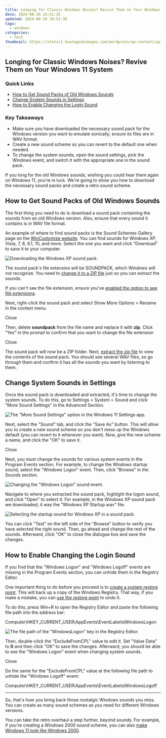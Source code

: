 ```yaml
---
title: Longing for Classic Windows Noises? Revive Them on Your Windows 11 System
date: 2024-08-26 15:51:25
updated: 2024-08-29 10:52:39
tags:
  - windows
categories:
  - tech
thumbnail: https://static1.howtogeekimages.com/wordpress/wp-content/uploads/2024/07/windows-11-logo-with-a-speaker-icon-and-some-old-windows-logos.jpg
---
```


## Longing for Classic Windows Noises? Revive Them on Your Windows 11 System

### Quick Links

* [How to Get Sound Packs of Old Windows Sounds](https://blog-min.techidaily.com/how-to-repair-corrupt-mp4-and-mov-files-of-nokia-150-2023-using-video-repair-utility-on-mac-by-stellar-video-repair-mobile-video-repair/)
* [Change System Sounds in Settings](https://screen-activity-recording.techidaily.com/2024-approved-effective-group-meetings-googles-top-solutions-4/)
* [How to Enable Changing the Login Sound](https://vp-tips.techidaily.com/updated-in-2024-ultimate-buyers-guide-to-top-6-hdmi-monitors-21/)

### Key Takeaways

* Make sure you have downloaded the necessary sound pack for the Windows version you want to emulate sonically; ensure its files are in WAV format.
* Create a new sound scheme so you can revert to the default one when needed.
* To change the system sounds, open the sound settings, pick the Windows event, and switch it with the appropriate one in the sound pack.

 If you long for the old Windows sounds, wishing you could hear them again on Windows 11, you're in luck. We're going to show you how to download the necessary sound packs and create a retro sound scheme.

##  How to Get Sound Packs of Old Windows Sounds

 The first thing you need to do is download a sound pack containing the sounds from an old Windows version. Also, ensure that every sound it contains is in WAV file format.

 An example of where to find sound packs is the Sound Schemes Gallery page on the [WinCustomize website](https://www.wincustomize.com/explore/sound%5Fschemes/). You can find sounds for Windows XP, Vista, 7, 8, 8.1, 10, and more. Select the one you want and click “Download” to save it to your computer.

![Downloading the Windows XP sound pack.](https://static1.howtogeekimages.com/wordpress/wp-content/uploads/2024/06/downloading-windows-xp-soundpack.png) 

 The sound pack's file extension will be SOUNDPACK, which Windows will not recognize. You need to [change it to a ZIP file](https://android-location.techidaily.com/9-best-free-android-monitoring-apps-to-monitor-phone-remotely-for-your-xiaomi-mix-fold-3-drfone-by-drfone-virtual/) just so you can extract the sounds.

 If you can't see the file extension, ensure you've [enabled the option to see file extensions](https://facebook-video-footage.techidaily.com/updated-free-youtube-revenue-predictor-tools/).

 Next, right-click the sound pack and select Show More Options > Rename in the context menu.

Close 

 Then, delete **soundpack** from the file name and replace it with **zip**. Click “Yes” in the prompt to confirm that you want to change the file extension

Close 

 The sound pack will now be a ZIP folder. Next, [extract the zip file](https://some-approaches.techidaily.com/new-the-art-of-content-optimization-for-maximum-subscriber-acquisition/) to view the contents of the sound pack. You should see several WAV files, so go through them and confirm it has all the sounds you want by listening to them.

##  Change System Sounds in Settings

 Once the sound pack is downloaded and extracted, it's time to change the system sounds. To do this, go to Settings > System > Sound and click "More Sound Settings" in the Advanced Section.

![The "More Sound Settings" option in the Windows 11 Settings app.](https://static1.howtogeekimages.com/wordpress/wp-content/uploads/2024/06/manage-sound-settings-windows.png) 

 Next, select the "Sound" tab, and click the "Save As" button. This will allow you to create a new sound scheme so you don't mess up the Windows default (you can revert to it whenever you want). Now, give the new scheme a name, and click the "OK" to save it.

Close 

 Next, you must change the sounds for various system events in the Program Events section. For example, to change the Windows startup sound, select the "Windows Logon" event. Then, click "Browse" in the Sounds section.

![Changing the "Windows Logon" sound event.](https://static1.howtogeekimages.com/wordpress/wp-content/uploads/2024/06/change-windows-logon-sound-windows.png) 

 Navigate to where you extracted the sound pack, highlight the logon sound, and click "Open" to select it. For example, in the Windows XP sound pack we downloaded, it was the "Windows XP Startup.wav" file.

![Selecting the startup sound for Windows XP in a sound pack.](https://static1.howtogeekimages.com/wordpress/wp-content/uploads/2024/06/windows-xp-startup-sound.png) 

 You can click "Test" on the left side of the "Browse" button to verify you have selected the right sound. Then, go ahead and change the rest of the sounds. Afterward, click "OK" to close the dialogue box and save the changes.

##  How to Enable Changing the Login Sound

 If you find that the "Windows Logon" and "Windows Logoff" events are missing in the Program Events section, you can unhide them in the Registry Editor.

 One important thing to do before you proceed is to [create a system restore point](https://instagram-video-files.techidaily.com/updated-in-2024-multiplying-joy-sharing-a-pile-of-photos-and-videos-with-instagram/). This will back up a copy of the Windows Registry. That way, if you make a mistake, you can [use the restore point](https://article-posts.techidaily.com/in-2024-proven-methods-to-infuse-engaging-dialogue-in-videos/) to undo it.

 To do this, press Win+R to open the Registry Editor and paste the following file path into the address bar:

Computer\HKEY_CURRENT_USER\AppEvents\EventLabels\WindowsLogon

![The file path of the "WindowsLogon" key in the Registry Editor.](https://static1.howtogeekimages.com/wordpress/wp-content/uploads/2024/06/regedit-windowslogon-key.png) 

 Then, double-click the "ExcludeFromCPL" value to edit it. Set "Value Data" to **0** and then click "OK" to save the changes. Afterward, you should be able to see the "Windows Logon" event when changing system sounds.

Close 

 Do the same for the "ExcludeFromCPL" value at the following file path to unhide the "Windows Logoff" event:

Computer\HKEY_CURRENT_USER\AppEvents\EventLabels\WindowsLogoff

---

 So, that's how you bring back those nostalgic Windows sounds you miss. You can create as many sound schemes as you need for different Windows versions.

 You can take the retro overhaul a step further, beyond sounds. For example, if you're creating a Windows 2000 sound scheme, you can also [make Windows 11 look like Windows 2000](https://screen-recording.techidaily.com/updated-2024-approved-mastering-video-backgrounds-teammeeting-blurring-guide/).

<ins class="adsbygoogle"
     style="display:block"
     data-ad-format="autorelaxed"
     data-ad-client="ca-pub-7571918770474297"
     data-ad-slot="1223367746"></ins>



<ins class="adsbygoogle"
     style="display:block"
     data-ad-client="ca-pub-7571918770474297"
     data-ad-slot="8358498916"
     data-ad-format="auto"
     data-full-width-responsive="true"></ins>
